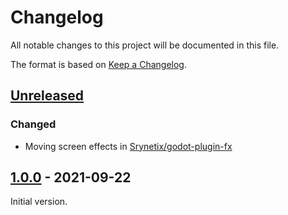 # Changelog

All notable changes to this project will be documented in this file.

The format is based on [Keep a Changelog](https://keepachangelog.com/en/1.0.0/).

## [Unreleased]

### Changed

- Moving screen effects in [Srynetix/godot-plugin-fx](https://github.com/Srynetix/godot-plugin-fx)

## [1.0.0] - 2021-09-22

Initial version.

[Unreleased]: https://github.com/sharingcloud/sc-dev-machine/compare/v1.0.0...HEAD
[1.0.0]: https://github.com/sharingcloud/sc-dev-machine/releases/tag/v1.0.0